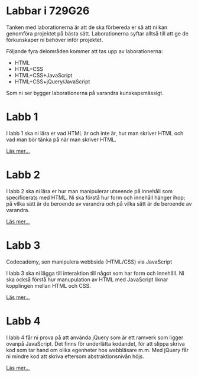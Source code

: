 # Labbar i 729G26

Tanken med laborationerna är att de ska förbereda er så att ni kan genomföra projektet på bästa sätt. Laborationerna syftar alltså till att ge de förkunskaper ni behöver inför projektet.

Följande fyra delområden kommer att tas upp av laborationerna:

* HTML
* HTML+CSS
* HTML+CSS+JavaScript
* HTML+CSS+jQuery/JavaScript

Som ni ser bygger laborationerna på varandra kunskapsmässigt.

# Labb 1

I labb 1 ska ni lära er vad HTML är och inte är, hur man skriver HTML och vad man bör tänka på när man skriver HTML.

[Läs mer...](http://markdown.io/go.html?url=https://raw.github.com/fnurl/729G26-HT2013/master/om_labbar.md)

# Labb 2

I labb 2 ska ni lära er hur man manipulerar utseende på innehåll som specificerats med HTML. Ni ska förstå hur form och innehåll hänger ihop; på vilka sätt är de beroende av varandra och på vilka sätt är de beroende av varandra.

[Läs mer...](http://markdown.io/go.html?url=https://raw.github.com/fnurl/729G26-HT2013/master/labb_2-CSS.md)

# Labb 3

Codecademy, sen manipulera webbsida (HTML/CSS) via JavaScript

I labb 3 ska ni lägga till interaktion till något som har form och innehåll. Ni ska också förstå hur manupulation av HTML med JavaScript liknar kopplingen mellan HTML och CSS.

[Läs mer...](http://markdown.io/go.html?url=https://raw.github.com/fnurl/729G26-HT2013/master/labb_3-JavaScript.md)

# Labb 4

I labb 4 får ni prova på att använda jQuery som är ett ramverk som ligger ovanpå JavaScript. Det finns för underlätta kodandet, för att slippa skriva kod som tar hand om olika egenheter hos webbläsare m.m. Med jQuery får ni mindre kod att skriva eftersom abstraktionsnivån höjs.

[Läs mer...](http://markdown.io/go.html?url=https://raw.github.com/fnurl/729G26-HT2013/master/labb_4-jQuery.md)